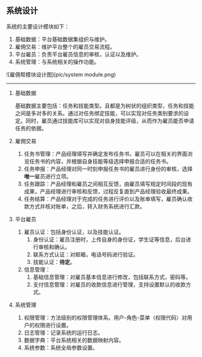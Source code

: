 系统设计
-----------

系统的主要设计模块如下：

1. 基础数据：平台基础数据集组织与维护。
2. 雇佣交易：维护平台整个的雇员交易流程。
3. 平台雇员：负责平台雇员信息的审核，认证以及维护。
4. 系统管理：与系统相关的操作功能。

![雇佣帮模块设计图](pic/system module.png)

-----

1. 基础数据

   基础数据主要包括：任务和技能类型。且都是为树状的组织类型，任务和技能之间是多对多的关系。通过对任务绑定技能，可以实现对任务类别要求的设定。同时，雇员通过技能库可以实现对自身技能评级，从而作为雇员能否申请任务的依据。

2. 雇佣交易

   1. 任务书管理：产品经理填写并确定发布任务书，雇员可以在相关的界面浏览任务书的内容，并根据自身技能等级选择申报合适的任务书。
   2. 任务申报：产品经理对同一时刻申报任务书的雇员进行身份的审核，选择**唯一**雇员进行立项。
   3. 任务跟踪：产品经理和雇员之间相互反馈，由雇员填写规定时间段的现有成果，产品经理进行审核和反馈，过程反复直到产品经理验收最终成果。
   4. 任务结算：产品经理对于完成的任务进行评价以及账单填写，雇员确认收款方式并核对账单，之后，转入财务系统进行汇款。

3. 平台雇员

   1. 雇员认证：包括身份认证，以及技能认证。
      1. 身份认证：雇员注册时，上传自身的身份证，学生证等信息，后台进行审核和确认。
      2. 联系方式认证：对邮箱，电话号码进行验证。
      3. 技能认证：**待定**。
   2. 信息管理：
      1. 基础信息管理：对雇员基本信息进行修改，包括联系方式，密码等。
      2. 支付信息管理：对雇员的收款信息进行管理，支持设置默认的收款方式。

4. 系统管理

   1. 权限管理：方法级别的权限管理体系。用户-角色-菜单（权限代码）对用户的权限进行设置。
   2. 日志管理：记录系统的运行日志。
   3. 数据字典：平台系统相关的数据映射内容。
   4. 系统参数：系统全局参数设置。



